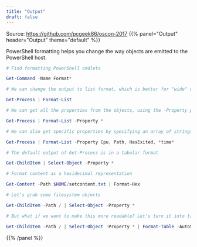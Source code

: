 ```yaml
---
title: "Output"
draft: false
---
```

Source: https://github.com/pcgeek86/oscon-2017
{{% panel="Output" header="Output" theme="default" %}}

PowerShell formatting helps you change the way objects are emitted to the PowerShell host.

```powershell
# Find formatting PowerShell cmdlets

Get-Command -Name Format*
```

```powershell
# We can change the output to list format, which is better for "wide" object properties (eg. a log entry).

Get-Process | Format-List
```

```powershell
# We can get all the properties from the objects, using the -Property parameter

Get-Process | Format-List -Property *
```

```powershell
# We can also get specific properties by specifying an array of strings

Get-Process | Format-List -Property Cpu, Path, HasExited, *time*
```

```powershell
# The default output of Get-Process is in a tabular format

Get-ChildItem | Select-Object -Property *
```

```powershell
# Format content as a hexidecimal representation

Get-Content -Path $HOME/setcontent.txt | Format-Hex
```
```powershell
# Let's grab some filesystem objects

Get-ChildItem -Path / | Select-Object -Property *
```

```powershell
# But what if we want to make this more readable? Let's turn it into tabular output.

Get-ChildItem -Path / | Select-Object -Property * | Format-Table -AutoSize
```
{{% /panel %}}
